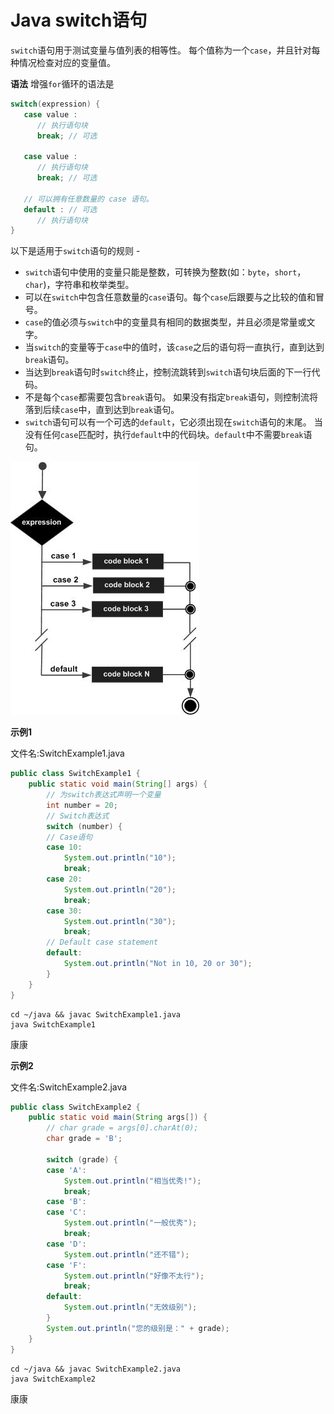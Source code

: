 # Java switch语句

`switch`语句用于测试变量与值列表的相等性。 每个值称为一个`case`，并且针对每种情况检查对应的变量值。

**语法**
增强`for`循环的语法是

```java
switch(expression) {
   case value :
      // 执行语句块
      break; // 可选

   case value :
      // 执行语句块
      break; // 可选

   // 可以拥有任意数量的 case 语句。
   default : // 可选
      // 执行语句块
}
```

以下是适用于`switch`语句的规则 - 

- `switch`语句中使用的变量只能是整数，可转换为整数(如：`byte`，`short`，`char`)，字符串和枚举类型。
- 可以在`switch`中包含任意数量的`case`语句。每个`case`后跟要与之比较的值和冒号。
- `case`的值必须与`switch`中的变量具有相同的数据类型，并且必须是常量或文字。
- 当`switch`的变量等于`case`中的值时，该`case`之后的语句将一直执行，直到达到`break`语句。
- 当达到`break`语句时`switch`终止，控制流跳转到`switch`语句块后面的下一行代码。
- 不是每个`case`都需要包含`break`语句。 如果没有指定`break`语句，则控制流将落到后续`case`中，直到达到`break`语句。
- `switch`语句可以有一个可选的`default`，它必须出现在`switch`语句的末尾。 当没有任何`case`匹配时，执行`default`中的代码块。`default`中不需要`break`语句。

![Switch语句流程图](./images/switch.jpg)

**示例1**

文件名:SwitchExample1.java

```java
public class SwitchExample1 {
    public static void main(String[] args) {
        // 为switch表达式声明一个变量
        int number = 20;
        // Switch表达式
        switch (number) {
        // Case语句
        case 10:
            System.out.println("10");
            break;
        case 20:
            System.out.println("20");
            break;
        case 30:
            System.out.println("30");
            break;
        // Default case statement
        default:
            System.out.println("Not in 10, 20 or 30");
        }
    }
}
```

```shell
cd ~/java && javac SwitchExample1.java
java SwitchExample1
```

康康

**示例2**

文件名:SwitchExample2.java

```java
public class SwitchExample2 {
    public static void main(String args[]) {
        // char grade = args[0].charAt(0);
        char grade = 'B';

        switch (grade) {
        case 'A':
            System.out.println("相当优秀!");
            break;
        case 'B':
        case 'C':
            System.out.println("一般优秀");
            break;
        case 'D':
            System.out.println("还不错");
        case 'F':
            System.out.println("好像不太行");
            break;
        default:
            System.out.println("无效级别");
        }
        System.out.println("您的级别是：" + grade);
    }
}
```

```shell
cd ~/java && javac SwitchExample2.java
java SwitchExample2
```

康康